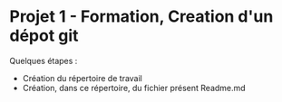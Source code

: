# Projet 1 - Formation, Creation d'un dépot git

Quelques étapes :
* Création du répertoire de travail
* Création, dans ce répertoire, du fichier présent Readme.md
